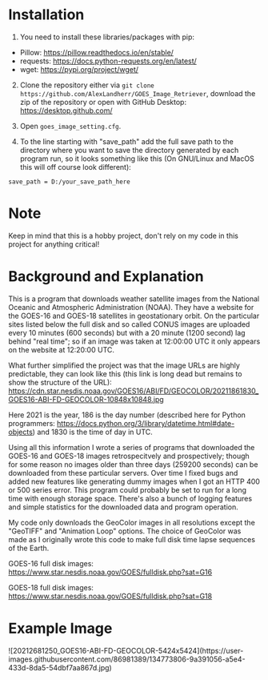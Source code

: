 <h1>Installation</h1>

1. You need to install these libraries/packages with pip:
- Pillow: https://pillow.readthedocs.io/en/stable/
- requests: https://docs.python-requests.org/en/latest/
- wget: https://pypi.org/project/wget/

2. Clone the repository either via `git clone https://github.com/AlexLandherr/GOES_Image_Retriever`, download the zip of the repository
or open with GitHub Desktop: https://desktop.github.com/

3. Open `goes_image_setting.cfg`.

4. To the line starting with "save_path" add the full save path to the directory where you want to save the directory generated by each program run,
so it looks something like this (On GNU/Linux and MacOS this will off course look different):
```
save_path = D:/your_save_path_here
```

<h1>Note</h1>
Keep in mind that this is a hobby project, don't rely on my code in this project for anything critical!


<h1>Background and Explanation</h1>
This is a program that downloads weather satellite images from the National Oceanic and Atmospheric Administration (NOAA). They have a website for the GOES-16 and GOES-18 satellites in geostationary orbit. On the particular sites listed below the full disk and so called CONUS images are uploaded every 10 minutes (600 seconds) but with a 20 minute (1200 second) lag behind "real time"; so if an image was taken at 12:00:00 UTC it only appears on the website at 12:20:00 UTC.

What further simplified the project was that the image URLs are highly predictable, they can look like this (this link is long dead but remains to show the structure of the URL):
https://cdn.star.nesdis.noaa.gov/GOES16/ABI/FD/GEOCOLOR/20211861830_GOES16-ABI-FD-GEOCOLOR-10848x10848.jpg

Here 2021 is the year, 186 is the day number (described here for Python programmers: https://docs.python.org/3/library/datetime.html#date-objects) and 1830 is the time of day in UTC.

Using all this information I wrote a series of programs that downloaded the GOES-16 and GOES-18 images retrospecitvely and prospectively; though for some reason no images older than three days (259200 seconds) can be downloaded from these particular servers. Over time I fixed bugs and added new features like generating dummy images when I got an HTTP 400 or 500 series error. This program could probably be set to run for a long time with enough storage space. There's also a bunch of logging features and simple statistics for the downloaded data and program operation.

My code only downloads the GeoColor images in all resolutions except the "GeoTIFF" and "Animation Loop" options. The choice of GeoColor was made as I originally wrote this code to make full disk time lapse sequences of the Earth.

GOES-16 full disk images:
https://www.star.nesdis.noaa.gov/GOES/fulldisk.php?sat=G16

GOES-18 full disk images:
https://www.star.nesdis.noaa.gov/GOES/fulldisk.php?sat=G18

<h1>Example Image</h1>
![20212681250_GOES16-ABI-FD-GEOCOLOR-5424x5424](https://user-images.githubusercontent.com/86981389/134773806-9a391056-a5e4-433d-8da5-54dbf7aa867d.jpg)
